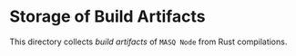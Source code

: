 # Storage of Build Artifacts

This directory collects *build artifacts* of `MASQ Node` from Rust compilations.
